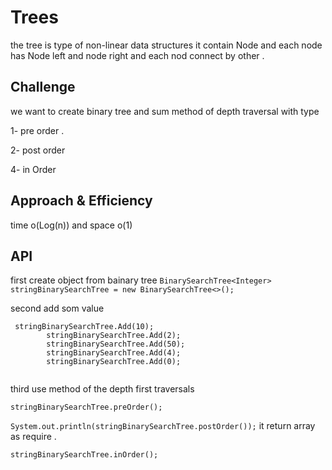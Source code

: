 # Trees
the tree is type of non-linear data structures it contain Node and each node has Node left and node right and each nod connect by other .

## Challenge
we want to create binary tree and sum method of depth  traversal with type 

1- pre order .

2- post order 

4- in Order

## Approach & Efficiency
time o(Log(n)) and space o(1)

## API

first create object from bainary tree
```BinarySearchTree<Integer> stringBinarySearchTree = new BinarySearchTree<>();```

second add som value 

````
 stringBinarySearchTree.Add(10);
        stringBinarySearchTree.Add(2);
        stringBinarySearchTree.Add(50);
        stringBinarySearchTree.Add(4);
        stringBinarySearchTree.Add(0);
        
  `````
        

third use method of the depth first traversals

``stringBinarySearchTree.preOrder();``

``System.out.println(stringBinarySearchTree.postOrder());``   it return array as require .

``stringBinarySearchTree.inOrder();``


